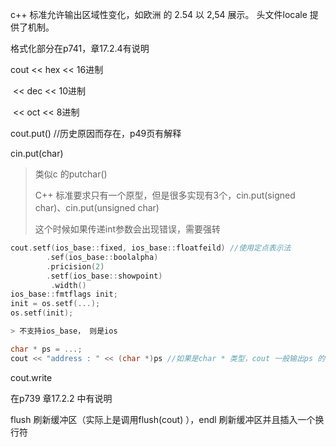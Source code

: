 c++ 标准允许输出区域性变化，如欧洲 的 2.54 以 2,54 展示。 头文件locale 提供了机制。



格式化部分在p741，章17.2.4有说明

cout   << hex << 16进制

​            << dec << 10进制

​            << oct  << 8进制

cout.put() //历史原因而存在，p49页有解释



cin.put(char)

> 类似c 的putchar()
>
> C++ 标准要求只有一个原型，但是很多实现有3个，cin.put(signed char)、cin.put(unsigned char)
>
> 这个时候如果传递int参数会出现错误，需要强转

```c++
cout.setf(ios_base::fixed, ios_base::floatfeild) //使用定点表示法
​        .sef(ios_base::boolalpha)
​        .pricision(2)
​        .setf(ios_base::showpoint)
         .width()
ios_base::fmtflags init;
init = os.setf(...);
os.setf(init);

> 不支持ios_base， 则是ios
```



```c++
char * ps = ...;
cout << "address : " << (char *)ps //如果是char * 类型，cout 一般输出ps 的内容，需要强转才会输出地址
```



cout.write

在p739 章17.2.2 中有说明

flush 刷新缓冲区（实际上是调用flush(cout) ），endl 刷新缓冲区并且插入一个换行符
